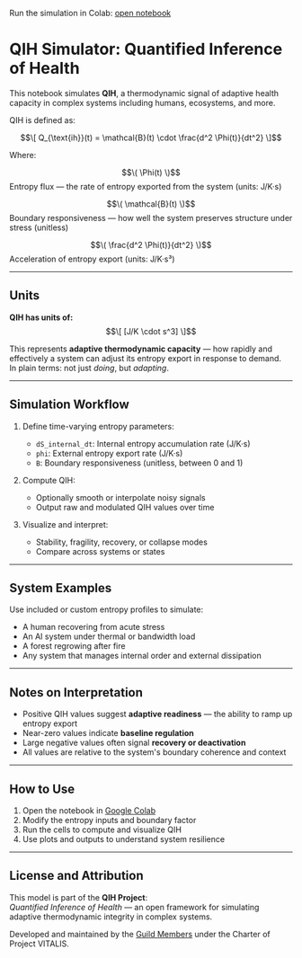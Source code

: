 Run the simulation in Colab: [open notebook](https://colab.research.google.com/drive/17UigtKYuN057WCU6Ccf5dTo4GZdKIqH_?usp=sharing)
# QIH Simulator: Quantified Inference of Health

This notebook simulates **QIH**, a thermodynamic signal of adaptive health capacity in complex systems including humans, ecosystems, and more.

QIH is defined as:

$$\[
Q_{\text{ih}}(t) = \mathcal{B}(t) \cdot \frac{d^2 \Phi(t)}{dt^2}
\]$$

Where:

$$\( \Phi(t) \)$$ 
Entropy flux — the rate of entropy exported from the system (units: J/K·s)  

$$\( \mathcal{B}(t) \)$$ 
Boundary responsiveness — how well the system preserves structure under stress (unitless)  

$$\( \frac{d^2 \Phi(t)}{dt^2} \)$$ 
Acceleration of entropy export (units: J/K·s³)

---

## Units

**QIH has units of:**  
$$\[
[J/K \cdot s^3]
\]$$

This represents **adaptive thermodynamic capacity** — how rapidly and effectively a system can adjust its entropy export in response to demand.  
In plain terms: not just *doing*, but *adapting*.

---

## Simulation Workflow

1. Define time-varying entropy parameters:
   - `dS_internal_dt`: Internal entropy accumulation rate (J/K·s)
   - `phi`: External entropy export rate (J/K·s)
   - `B`: Boundary responsiveness (unitless, between 0 and 1)

2. Compute QIH:
   - Optionally smooth or interpolate noisy signals
   - Output raw and modulated QIH values over time

3. Visualize and interpret:
   - Stability, fragility, recovery, or collapse modes
   - Compare across systems or states

---

## System Examples

Use included or custom entropy profiles to simulate:

- A human recovering from acute stress
- An AI system under thermal or bandwidth load
- A forest regrowing after fire
- Any system that manages internal order and external dissipation

---

## Notes on Interpretation

- Positive QIH values suggest **adaptive readiness** — the ability to ramp up entropy export
- Near-zero values indicate **baseline regulation**
- Large negative values often signal **recovery or deactivation**
- All values are relative to the system's boundary coherence and context

---

## How to Use

1. Open the notebook in [Google Colab](https://colab.research.google.com/drive/17UigtKYuN057WCU6Ccf5dTo4GZdKIqH_?usp=sharing)  
2. Modify the entropy inputs and boundary factor  
3. Run the cells to compute and visualize QIH  
4. Use plots and outputs to understand system resilience

---

## License and Attribution

This model is part of the **QIH Project**:  
_Quantified Inference of Health_ — an open framework for simulating adaptive thermodynamic integrity in complex systems.

Developed and maintained by the [Guild Members](https://github.com/projectvitalis) under the Charter of Project VITALIS.
